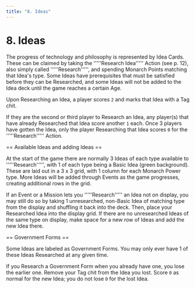 ```yaml
---
title: "8. Ideas"
---
```


# 8. Ideas

The progress of technology and philosophy is represented by Idea Cards. These can be claimed by taking the '''''Research Idea''''' Action (see p. 12), also simply called '''''Research''''', and spending Monarch Points matching that Idea's type. Some Ideas have prerequisites that must be satisfied before they can be Researched, and some Ideas will not be added to the Idea deck until the game reaches a certain Age. 

Upon Researching an Idea, a player scores <code>2</code> and marks that Idea with a Tag chit.

If they are the second or third player to Research an Idea, any player(s) that have already Researched that Idea score another <code>1</code> each. Once 3 players have gotten the Idea, only the player Researching that Idea scores <code>0</code> for the '''''Research''''' Action.

== Available Ideas and adding Ideas ==

At the start of the game there are normally 3 Ideas of each type available to '''''Research''''', with 1 of each type being a Basic Idea (green background). These are laid out in a 3 x 3 grid, with 1 column for each Monarch Power type. More Ideas will be added through Events as the game progresses, creating additional rows in the grid.

If an Event or a Mission lets you '''''Research''''' an Idea not on display, you may still do so by taking 1 unresearched, non-Basic Idea of matching type from the display and shuffling it back into the deck. Then, place your Researched Idea into the display grid. If there are no unresearched Ideas of the same type on display, make space for a new row of Ideas and add the new Idea there.

== Government Forms ==

Some Ideas are labeled as Government Forms. You may only ever have 1 of these Ideas Researched at any given time.

If you Research a Government Form when you already have one, you lose the earlier one. Remove your Tag chit from the Idea you lost. Score <code>0</code> as normal for the new Idea; you do not lose <code>0</code> for the lost Idea.